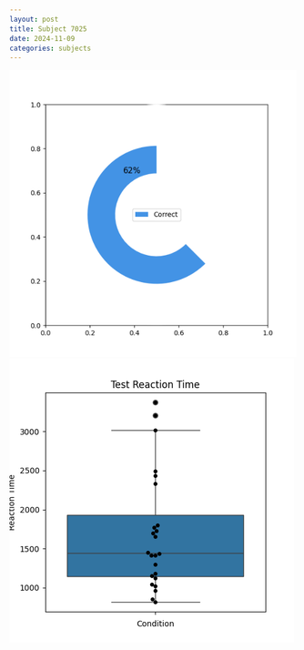 ```yaml
---
layout: post
title: Subject 7025
date: 2024-11-09
categories: subjects
---
```


![](data/7025/run-3/7025_FN_acc_test.png)
![](data/7025/run-3/7025_FN_rt.png)
